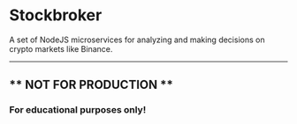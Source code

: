 # Stockbroker

A set of NodeJS microservices for analyzing and making decisions on crypto markets like Binance.


---
## ** NOT FOR PRODUCTION **
### For educational purposes only!

